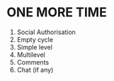 # ONE MORE TIME

1. Social Authorisation
2. Empty cycle
3. Simple level
4. Multilevel
5. Comments
6. Chat (if any)